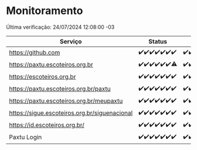 # Monitoramento

Última verificação: 24/07/2024 12:08:00 -03

|Serviço|Status|Últimas 24h|
|---|---|---|
|https://github.com|<span title="2024-07-17: OK=24">✔️</span><span title="2024-07-18: OK=23">✔️</span><span title="2024-07-19: OK=23">✔️</span><span title="2024-07-20: OK=24">✔️</span><span title="2024-07-21: OK=23">✔️</span><span title="2024-07-22: OK=23">✔️</span><span title="2024-07-23: OK=15">✔️</span>|<span title="23/07/2024 12:08:00 -03 : 200">✔️</span><span title="23/07/2024 13:09:00 -03 : 200">✔️</span><span title="23/07/2024 14:06:00 -03 : 200">✔️</span><span title="23/07/2024 15:09:00 -03 : 200">✔️</span><span title="23/07/2024 16:04:00 -03 : 200">✔️</span><span title="23/07/2024 17:07:00 -03 : 200">✔️</span><span title="23/07/2024 18:07:00 -03 : 200">✔️</span><span title="23/07/2024 19:07:00 -03 : 200">✔️</span><span title="23/07/2024 20:09:00 -03 : 200">✔️</span><span title="23/07/2024 21:35:00 -03 : 200">✔️</span><span title="23/07/2024 22:57:00 -03 : 200">✔️</span><span title="23/07/2024 23:30:00 -03 : 200">✔️</span><span title="24/07/2024 00:08:00 -03 : 200">✔️</span><span title="24/07/2024 01:08:00 -03 : 200">✔️</span><span title="24/07/2024 02:07:00 -03 : 200">✔️</span><span title="24/07/2024 03:10:00 -03 : 200">✔️</span><span title="24/07/2024 04:07:00 -03 : 200">✔️</span><span title="24/07/2024 05:09:00 -03 : 200">✔️</span><span title="24/07/2024 06:07:00 -03 : 200">✔️</span><span title="24/07/2024 07:08:00 -03 : 200">✔️</span><span title="24/07/2024 08:05:00 -03 : 200">✔️</span><span title="24/07/2024 09:12:00 -03 : 200">✔️</span><span title="24/07/2024 10:11:00 -03 : 200">✔️</span><span title="24/07/2024 11:07:00 -03 : 200">✔️</span><span title="24/07/2024 12:08:00 -03 : 200">✔️</span>|
|https://paxtu.escoteiros.org.br|<span title="2024-07-17: OK=24">✔️</span><span title="2024-07-18: OK=23">✔️</span><span title="2024-07-19: OK=23">✔️</span><span title="2024-07-20: OK=24">✔️</span><span title="2024-07-21: OK=23">✔️</span><span title="2024-07-22: OK=23">✔️</span><span title="2024-07-23: OK=14, Falhas=1">⚠️</span>|<span title="23/07/2024 12:08:00 -03 : 200">✔️</span><span title="23/07/2024 13:09:00 -03 : 200">✔️</span><span title="23/07/2024 14:06:00 -03 : 200">✔️</span><span title="23/07/2024 15:09:00 -03 : 200">✔️</span><span title="23/07/2024 16:04:00 -03 : 200">✔️</span><span title="23/07/2024 17:07:00 -03 : 200">✔️</span><span title="23/07/2024 18:07:00 -03 : 200">✔️</span><span title="23/07/2024 19:07:00 -03 : 200">✔️</span><span title="23/07/2024 20:09:00 -03 : 200">✔️</span><span title="23/07/2024 21:35:00 -03 : 200">✔️</span><span title="23/07/2024 22:57:00 -03 : 200">✔️</span><span title="23/07/2024 23:30:00 -03 : 200">✔️</span><span title="24/07/2024 00:08:00 -03 : 200">✔️</span><span title="24/07/2024 01:08:00 -03 : 200">✔️</span><span title="24/07/2024 02:07:00 -03 : 200">✔️</span><span title="24/07/2024 03:10:00 -03 : 200">✔️</span><span title="24/07/2024 04:07:00 -03 : 200">✔️</span><span title="24/07/2024 05:09:00 -03 : 200">✔️</span><span title="24/07/2024 06:07:00 -03 : 200">✔️</span><span title="24/07/2024 07:08:00 -03 : 200">✔️</span><span title="24/07/2024 08:05:00 -03 : 200">✔️</span><span title="24/07/2024 09:12:00 -03 : 200">✔️</span><span title="24/07/2024 10:11:00 -03 : 200">✔️</span><span title="24/07/2024 11:07:00 -03 : 200">✔️</span><span title="24/07/2024 12:08:00 -03 : 200">✔️</span>|
|https://escoteiros.org.br|<span title="2024-07-17: OK=24">✔️</span><span title="2024-07-18: OK=23">✔️</span><span title="2024-07-19: OK=23">✔️</span><span title="2024-07-20: OK=24">✔️</span><span title="2024-07-21: OK=23">✔️</span><span title="2024-07-22: OK=23">✔️</span><span title="2024-07-23: OK=15">✔️</span>|<span title="23/07/2024 12:08:00 -03 : 200">✔️</span><span title="23/07/2024 13:09:00 -03 : 200">✔️</span><span title="23/07/2024 14:06:00 -03 : 200">✔️</span><span title="23/07/2024 15:09:00 -03 : 200">✔️</span><span title="23/07/2024 16:04:00 -03 : 200">✔️</span><span title="23/07/2024 17:07:00 -03 : 200">✔️</span><span title="23/07/2024 18:07:00 -03 : 200">✔️</span><span title="23/07/2024 19:07:00 -03 : 200">✔️</span><span title="23/07/2024 20:09:00 -03 : 200">✔️</span><span title="23/07/2024 21:35:00 -03 : 200">✔️</span><span title="23/07/2024 22:57:00 -03 : 200">✔️</span><span title="23/07/2024 23:30:00 -03 : 200">✔️</span><span title="24/07/2024 00:08:00 -03 : 200">✔️</span><span title="24/07/2024 01:08:00 -03 : 200">✔️</span><span title="24/07/2024 02:07:00 -03 : 200">✔️</span><span title="24/07/2024 03:10:00 -03 : 200">✔️</span><span title="24/07/2024 04:07:00 -03 : 200">✔️</span><span title="24/07/2024 05:09:00 -03 : 200">✔️</span><span title="24/07/2024 06:07:00 -03 : 200">✔️</span><span title="24/07/2024 07:08:00 -03 : 200">✔️</span><span title="24/07/2024 08:05:00 -03 : 200">✔️</span><span title="24/07/2024 09:12:00 -03 : 200">✔️</span><span title="24/07/2024 10:11:00 -03 : 0">❌</span><span title="24/07/2024 11:07:00 -03 : 200">✔️</span><span title="24/07/2024 12:08:00 -03 : 0">❌</span>|
|https://paxtu.escoteiros.org.br/paxtu|<span title="2024-07-17: OK=24">✔️</span><span title="2024-07-18: OK=23">✔️</span><span title="2024-07-19: OK=23">✔️</span><span title="2024-07-20: OK=24">✔️</span><span title="2024-07-21: OK=23">✔️</span><span title="2024-07-22: OK=23">✔️</span><span title="2024-07-23: OK=15">✔️</span>|<span title="23/07/2024 12:08:00 -03 : 200">✔️</span><span title="23/07/2024 13:09:00 -03 : 200">✔️</span><span title="23/07/2024 14:06:00 -03 : 200">✔️</span><span title="23/07/2024 15:09:00 -03 : 200">✔️</span><span title="23/07/2024 16:04:00 -03 : 200">✔️</span><span title="23/07/2024 17:07:00 -03 : 200">✔️</span><span title="23/07/2024 18:07:00 -03 : 200">✔️</span><span title="23/07/2024 19:07:00 -03 : 200">✔️</span><span title="23/07/2024 20:09:00 -03 : 200">✔️</span><span title="23/07/2024 21:35:00 -03 : 200">✔️</span><span title="23/07/2024 22:57:00 -03 : 200">✔️</span><span title="23/07/2024 23:30:00 -03 : 200">✔️</span><span title="24/07/2024 00:08:00 -03 : 200">✔️</span><span title="24/07/2024 01:08:00 -03 : 200">✔️</span><span title="24/07/2024 02:07:00 -03 : 200">✔️</span><span title="24/07/2024 03:10:00 -03 : 200">✔️</span><span title="24/07/2024 04:07:00 -03 : 200">✔️</span><span title="24/07/2024 05:09:00 -03 : 200">✔️</span><span title="24/07/2024 06:07:00 -03 : 200">✔️</span><span title="24/07/2024 07:08:00 -03 : 200">✔️</span><span title="24/07/2024 08:05:00 -03 : 200">✔️</span><span title="24/07/2024 09:13:00 -03 : 200">✔️</span><span title="24/07/2024 10:11:00 -03 : 200">✔️</span><span title="24/07/2024 11:07:00 -03 : 200">✔️</span><span title="24/07/2024 12:08:00 -03 : 200">✔️</span>|
|https://paxtu.escoteiros.org.br/meupaxtu|<span title="2024-07-17: OK=24">✔️</span><span title="2024-07-18: OK=23">✔️</span><span title="2024-07-19: OK=23">✔️</span><span title="2024-07-20: OK=24">✔️</span><span title="2024-07-21: OK=23">✔️</span><span title="2024-07-22: OK=23">✔️</span><span title="2024-07-23: OK=15">✔️</span>|<span title="23/07/2024 12:08:00 -03 : 200">✔️</span><span title="23/07/2024 13:09:00 -03 : 200">✔️</span><span title="23/07/2024 14:06:00 -03 : 200">✔️</span><span title="23/07/2024 15:09:00 -03 : 200">✔️</span><span title="23/07/2024 16:04:00 -03 : 200">✔️</span><span title="23/07/2024 17:07:00 -03 : 200">✔️</span><span title="23/07/2024 18:07:00 -03 : 200">✔️</span><span title="23/07/2024 19:07:00 -03 : 200">✔️</span><span title="23/07/2024 20:09:00 -03 : 200">✔️</span><span title="23/07/2024 21:35:00 -03 : 200">✔️</span><span title="23/07/2024 22:57:00 -03 : 200">✔️</span><span title="23/07/2024 23:30:00 -03 : 200">✔️</span><span title="24/07/2024 00:08:00 -03 : 200">✔️</span><span title="24/07/2024 01:08:00 -03 : 200">✔️</span><span title="24/07/2024 02:07:00 -03 : 200">✔️</span><span title="24/07/2024 03:10:00 -03 : 200">✔️</span><span title="24/07/2024 04:07:00 -03 : 200">✔️</span><span title="24/07/2024 05:09:00 -03 : 200">✔️</span><span title="24/07/2024 06:07:00 -03 : 200">✔️</span><span title="24/07/2024 07:08:00 -03 : 200">✔️</span><span title="24/07/2024 08:05:00 -03 : 200">✔️</span><span title="24/07/2024 09:13:00 -03 : 200">✔️</span><span title="24/07/2024 10:11:00 -03 : 200">✔️</span><span title="24/07/2024 11:07:00 -03 : 200">✔️</span><span title="24/07/2024 12:08:00 -03 : 200">✔️</span>|
|https://sigue.escoteiros.org.br/siguenacional|<span title="2024-07-17: OK=24">✔️</span><span title="2024-07-18: OK=23">✔️</span><span title="2024-07-19: OK=23">✔️</span><span title="2024-07-20: OK=24">✔️</span><span title="2024-07-21: OK=23">✔️</span><span title="2024-07-22: OK=23">✔️</span><span title="2024-07-23: OK=15">✔️</span>|<span title="23/07/2024 12:08:00 -03 : 200">✔️</span><span title="23/07/2024 13:09:00 -03 : 200">✔️</span><span title="23/07/2024 14:06:00 -03 : 200">✔️</span><span title="23/07/2024 15:09:00 -03 : 200">✔️</span><span title="23/07/2024 16:04:00 -03 : 200">✔️</span><span title="23/07/2024 17:07:00 -03 : 200">✔️</span><span title="23/07/2024 18:07:00 -03 : 200">✔️</span><span title="23/07/2024 19:07:00 -03 : 200">✔️</span><span title="23/07/2024 20:09:00 -03 : 200">✔️</span><span title="23/07/2024 21:35:00 -03 : 200">✔️</span><span title="23/07/2024 22:57:00 -03 : 200">✔️</span><span title="23/07/2024 23:30:00 -03 : 200">✔️</span><span title="24/07/2024 00:08:00 -03 : 200">✔️</span><span title="24/07/2024 01:08:00 -03 : 200">✔️</span><span title="24/07/2024 02:07:00 -03 : 200">✔️</span><span title="24/07/2024 03:10:00 -03 : 200">✔️</span><span title="24/07/2024 04:07:00 -03 : 200">✔️</span><span title="24/07/2024 05:09:00 -03 : 200">✔️</span><span title="24/07/2024 06:07:00 -03 : 200">✔️</span><span title="24/07/2024 07:08:00 -03 : 200">✔️</span><span title="24/07/2024 08:05:00 -03 : 200">✔️</span><span title="24/07/2024 09:13:00 -03 : 200">✔️</span><span title="24/07/2024 10:11:00 -03 : 200">✔️</span><span title="24/07/2024 11:07:00 -03 : 200">✔️</span><span title="24/07/2024 12:08:00 -03 : 200">✔️</span>|
|https://id.escoteiros.org.br/|<span title="2024-07-17: OK=24">✔️</span><span title="2024-07-18: OK=23">✔️</span><span title="2024-07-19: OK=23">✔️</span><span title="2024-07-20: OK=24">✔️</span><span title="2024-07-21: OK=23">✔️</span><span title="2024-07-22: OK=23">✔️</span><span title="2024-07-23: OK=15">✔️</span>|<span title="23/07/2024 12:08:00 -03 : 200">✔️</span><span title="23/07/2024 13:09:00 -03 : 200">✔️</span><span title="23/07/2024 14:06:00 -03 : 200">✔️</span><span title="23/07/2024 15:09:00 -03 : 200">✔️</span><span title="23/07/2024 16:04:00 -03 : 200">✔️</span><span title="23/07/2024 17:07:00 -03 : 200">✔️</span><span title="23/07/2024 18:07:00 -03 : 200">✔️</span><span title="23/07/2024 19:07:00 -03 : 200">✔️</span><span title="23/07/2024 20:09:00 -03 : 200">✔️</span><span title="23/07/2024 21:35:00 -03 : 200">✔️</span><span title="23/07/2024 22:57:00 -03 : 200">✔️</span><span title="23/07/2024 23:30:00 -03 : 200">✔️</span><span title="24/07/2024 00:08:00 -03 : 200">✔️</span><span title="24/07/2024 01:08:00 -03 : 200">✔️</span><span title="24/07/2024 02:07:00 -03 : 200">✔️</span><span title="24/07/2024 03:10:00 -03 : 200">✔️</span><span title="24/07/2024 04:07:00 -03 : 200">✔️</span><span title="24/07/2024 05:09:00 -03 : 200">✔️</span><span title="24/07/2024 06:07:00 -03 : 200">✔️</span><span title="24/07/2024 07:08:00 -03 : 200">✔️</span><span title="24/07/2024 08:05:00 -03 : 200">✔️</span><span title="24/07/2024 09:13:00 -03 : 200">✔️</span><span title="24/07/2024 10:11:00 -03 : 200">✔️</span><span title="24/07/2024 11:07:00 -03 : 200">✔️</span><span title="24/07/2024 12:08:00 -03 : 200">✔️</span>|
|Paxtu Login|<span title="2024-07-17: OK=24">✔️</span><span title="2024-07-18: OK=23">✔️</span><span title="2024-07-19: OK=23">✔️</span><span title="2024-07-20: OK=24">✔️</span><span title="2024-07-21: OK=23">✔️</span><span title="2024-07-22: OK=23">✔️</span><span title="2024-07-23: OK=15">✔️</span>|<span title="23/07/2024 12:08:00 -03 : 200">✔️</span><span title="23/07/2024 13:09:00 -03 : 200">✔️</span><span title="23/07/2024 14:06:00 -03 : 200">✔️</span><span title="23/07/2024 15:09:00 -03 : 200">✔️</span><span title="23/07/2024 16:04:00 -03 : 200">✔️</span><span title="23/07/2024 17:07:00 -03 : 200">✔️</span><span title="23/07/2024 18:07:00 -03 : 200">✔️</span><span title="23/07/2024 19:07:00 -03 : 200">✔️</span><span title="23/07/2024 20:09:00 -03 : 200">✔️</span><span title="23/07/2024 21:35:00 -03 : 200">✔️</span><span title="23/07/2024 22:57:00 -03 : 200">✔️</span><span title="23/07/2024 23:30:00 -03 : 200">✔️</span><span title="24/07/2024 00:08:00 -03 : 200">✔️</span><span title="24/07/2024 01:08:00 -03 : 200">✔️</span><span title="24/07/2024 02:07:00 -03 : 200">✔️</span><span title="24/07/2024 03:10:00 -03 : 200">✔️</span><span title="24/07/2024 04:07:00 -03 : 200">✔️</span><span title="24/07/2024 05:09:00 -03 : 200">✔️</span><span title="24/07/2024 06:07:00 -03 : 200">✔️</span><span title="24/07/2024 07:08:00 -03 : 200">✔️</span><span title="24/07/2024 08:05:00 -03 : 200">✔️</span><span title="24/07/2024 09:13:00 -03 : 200">✔️</span><span title="24/07/2024 10:11:00 -03 : 200">✔️</span><span title="24/07/2024 11:07:00 -03 : 200">✔️</span><span title="24/07/2024 12:08:00 -03 : 200">✔️</span>|
